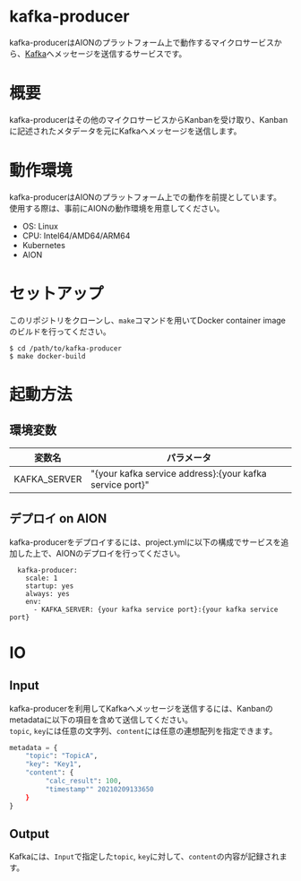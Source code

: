 # kafka-producer

kafka-producerはAIONのプラットフォーム上で動作するマイクロサービスから、[Kafka](https://kafka.apache.org/)へメッセージを送信するサービスです。  

# 概要

kafka-producerはその他のマイクロサービスからKanbanを受け取り、Kanbanに記述されたメタデータを元にKafkaへメッセージを送信します。  

# 動作環境

kafka-producerはAIONのプラットフォーム上での動作を前提としています。  
使用する際は、事前にAIONの動作環境を用意してください。

* OS: Linux
* CPU: Intel64/AMD64/ARM64
* Kubernetes
* AION

# セットアップ

このリポジトリをクローンし、`make`コマンドを用いてDocker container imageのビルドを行ってください。

```
$ cd /path/to/kafka-producer
$ make docker-build
```

# 起動方法

## 環境変数

|変数名|パラメータ|
|-|-|
|KAFKA_SERVER|"{your kafka service address}:{your kafka service port}"|

## デプロイ on AION

kafka-producerをデプロイするには、project.ymlに以下の構成でサービスを追加した上で、AIONのデプロイを行ってください。

```
  kafka-producer:
    scale: 1
    startup: yes
    always: yes
    env:
      - KAFKA_SERVER: {your kafka service port}:{your kafka service port}
```

# IO

## Input

kafka-producerを利用してKafkaへメッセージを送信するには、Kanbanのmetadataに以下の項目を含めて送信してください。  
`topic`, `key`には任意の文字列、`content`には任意の連想配列を指定できます。

```Python
metadata = {
    "topic": "TopicA",
    "key": "Key1",
    "content": {
         "calc_result": 100,
         "timestamp"" 20210209133650
    }
}

```

## Output

Kafkaには、`Input`で指定した`topic`, `key`に対して、`content`の内容が記録されます。
